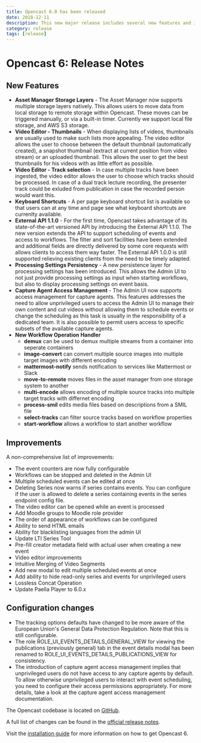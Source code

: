 ```yaml
---
title: Opencast 6.0 has been released
date: 2018-12-11
description: This new major release includes several new features and improvements.
category: release
tags: [release]
---
```


# Opencast 6: Release Notes

## New Features

- __Asset Manager Storage Layers__ - The Asset Manager now supports multiple storage layers natively. This allows users to move data from local storage to remote storage within Opencast. These moves can be triggered manually, or via a built-in timer. Currently we support local file storage, and AWS S3 storage.
- __Video Editor - Thumbnails__ - When displaying lists of videos, thumbnails are usually used to make such lists more appealing. The video editor allows the user to choose between the default thumbnail (automatically created), a snapshot thumbnail (extract at current position from video stream) or an uploaded thumbnail. This allows the user to get the best thumbnails for his videos with as little effort as possible.
- __Video Editor - Track selection__ - In case multiple tracks have been ingested, the video editor allows the user to choose which tracks should be processed. In case of a dual track lecture recording, the presenter track could be exluded from publication in case the recorded person would want this.
- __Keyboard Shortcuts__ - A per page keyboard shortcut list is available so that users can at any time and page see what keyboard shortcuts are currenlty available.
- __External API 1.1.0__ - For the first time, Opencast takes advantage of its state-of-the-art versioned API by introducing the External API 1.1.0. The new version extends the API to support scheduling of events and access to workflows. The filter and sort facilities have been extended and additional fields are directly delivered by some core requests with allows clients to access them way faster. The External API 1.0.0 is still supported relieving existing clients from the need to be timely adapted.
- __Processing Settings Persistency__ - A new persistence layer for processing settings has been introduced. This allows the Admin UI to not just provide processing settings as input when starting workflows, but also to display processing settings on event basis.
- __Capture Agent Access Management__ - The Admin UI now supports access management for capture agents. This features addresses the need to allow unprivileged users to access the Admin UI to manage their own content and cut videos without allowing them to schedule events or change the scheduling as this task is usually in the responsibility of a dedicated team. It is also possible to permit users access to specific subsets of the available capture agents.
- __New Workflow Operation Handler__
  - __demux__ can be used to demux multiple streams from a container into seperate containers
  - __image-convert__ can convert multiple source images into multiple target images with different encoding
  - __mattermost-notify__ sends notification to services like Mattermost or Slack
  - __move-to-remote__ moves files in the asset manager from one storage system to another
  - __multi-encode__ allows encoding of multiple source tracks into multiple target tracks with differnet encoding
  - __process-smil__ edits media files based on descriptions from a SMIL file
  - __select-tracks__ can filter source tracks based on workflow properties
  - __start-workflow__ allows a workflow to start another workflow

## Improvements

A non-comprehensive list of improvements:

- The event counters are now fully configurable
- Workflows can be stopped and deleted in the Admin UI
- Multiple scheduled events can be edited at once
- Deleting Series now warns if series contains events. You can configure if the user is allowed to delete a series containing events in the series endpoint config file.
- The video editor can be opened while an event is processed
- Add Moodle groups to Moodle role provider
- The order of appearance of workflows can be configured
- Ability to send HTML emails
- Ability for blacklisting languages from the admin UI
- Update LTI Series Tool
- Pre-fill creator metadata field with actual user when creating a new event
- Video editor improvements
- Intuitive Merging of Video Segments
- Add new modal to edit multiple scheduled events at once
- Add ability to hide read-only series and events for unprivileged users
- Lossless Concat Operation
- Update Paella Player to 6.0.x

## Configuration changes
- The tracking options defaults have changed to be more aware of the European Union's General Data Protection Regulation. Note that this is still configurable.
- The role ROLE_UI_EVENTS_DETAILS_GENERAL_VIEW for viewing the publications (previously general) tab in the event details modal has been renamed to ROLE_UI_EVENTS_DETAILS_PUBLICATIONS_VIEW for consistency.
- The introduction of capture agent access management implies that unprivileged users do not have access to any capture agents by default. To allow otherwise unprivileged users to interact with event scheduling, you need to configure their access permissions appropriately. For more details, take a look at the capture agent access management documentation.

The Opencast codebase is located on [GitHub](https://github.com/opencast/opencast).

A full list of changes can be found in the [official release notes](https://docs.opencast.org/r/6.x/admin/releasenotes/).

Visit the [installation guide](https://docs.opencast.org/r/6.x/admin/installation/) for more information on how to get Opencast 6.
